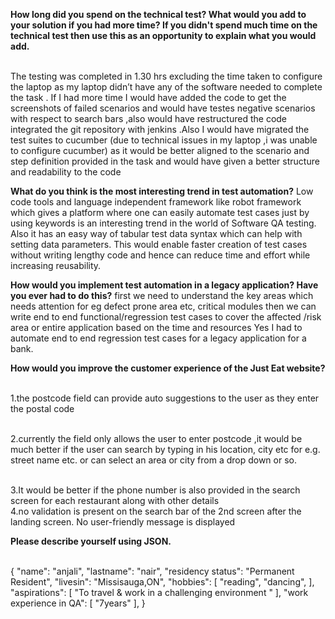 <b>How long did you spend on the technical test? What would you add to your solution if you had more time? If you didn't spend much time on the technical test then use this as an opportunity to explain what you would add.</b>

<br>The testing was completed in 1.30 hrs excluding the time taken to configure the laptop as my laptop didn’t have any of the software needed to complete the task .
If I had more time I would have added the code to get the screenshots of failed scenarios and would have testes negative scenarios with respect to search bars ,also would have restructured the code
integrated the git repository with jenkins .Also I would have migrated the test suites to cucumber (due to technical issues in my laptop ,i was unable to configure cucumber) as it would be better aligned to the scenario and step definition provided in the task and would have given  a better structure and readability to the code


<b>What do you think is the most interesting trend in test automation?</b>
Low code tools and language independent framework like robot framework which gives a platform where one can easily automate test cases just by using keywords is an interesting trend in the world of Software QA testing. Also it has an easy way of tabular test data syntax which can help with setting data parameters. This would enable faster creation of test cases without writing lengthy code and hence can reduce time and effort while increasing reusability.



<b>How would you implement test automation in a legacy application? Have you ever had to do this?</b>
first we need to understand the key areas which needs attention for eg defect prone area etc, critical modules
then we can write end to end functional/regression test cases to cover the affected /risk area or entire application based on the time and resources
Yes I had to automate end to end regression test cases  for a legacy application  for a bank.


<b>How would you improve the customer experience of the Just Eat website?</b>

<br> 1.the postcode field can provide auto suggestions to the user as they enter the postal code

<br> 2.currently the field only allows the user to enter postcode ,it would be much better if the user can search by typing in his location, city etc
for e.g. street name etc. or can select an area or city from a drop down or so.

<br>3.It would be better if the phone number is also provided in the search screen for each restaurant along with other details
<br>4.no validation is present on the search bar of the 2nd screen after the landing screen. No user-friendly message is displayed



<b>Please describe yourself using JSON.</b>

<br>{
"name": "anjali",
"lastname": "nair",
"residency status": "Permanent Resident",
"livesin": "Missisauga,ON",
"hobbies": [
"reading",
"dancing",
],
"aspirations": [
"To travel & work in a challenging environment "
],
"work experience in QA": [
"7years"
],
}
